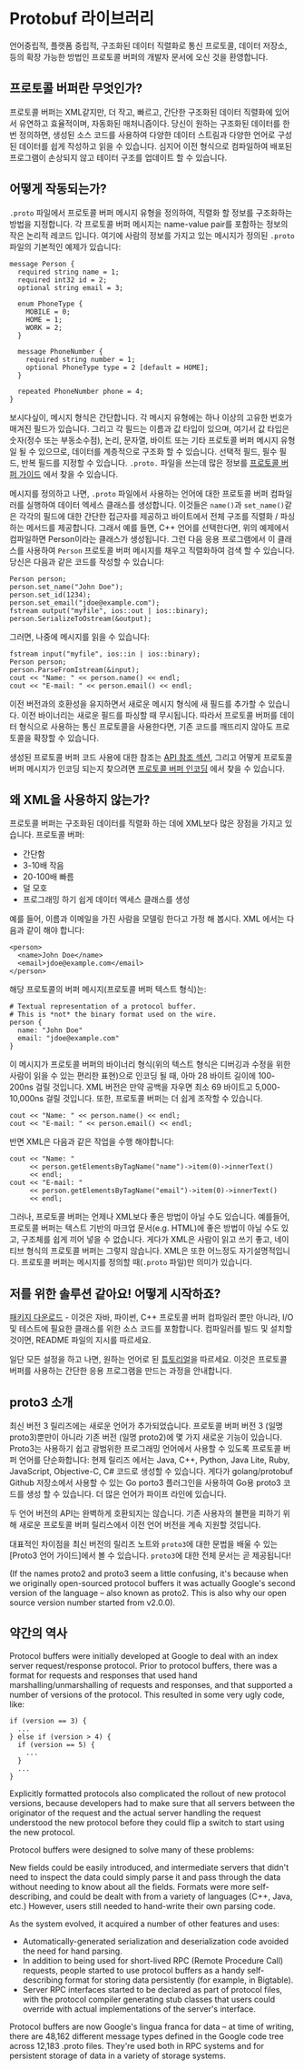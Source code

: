﻿# Protobuf 라이브러리

언어중립적, 플랫폼 중립적, 구조화된 데이터 직렬화로 통신 프로토콜, 데이터 저장소, 등의 확장 가능한 방법인 프로토콜 버퍼의 개발자 문서에 오신 것을 환영합니다.

## 프로토콜 버퍼란 무엇인가?

프로토콜 버퍼는 XML같지만, 더 작고, 빠르고, 간단한 구조화된 데이터 직렬화에 있어서 유연하고 효율적이며, 자동화된 매처니즘이다.
당신이 원하는 구조화된 데이터를 한번 정의하면, 생성된 소스 코드를 사용하여 다양한 데이터 스트림과 다양한 언어로 구성된 데이터를 쉽게 작성하고 읽을 수 있습니다.
심지어 이전 형식으로 컴파일하여 배포된 프로그램이 손상되지 않고 테이터 구조를 업데이트 할 수 있습니다.

## 어떻게 작동되는가?

 `.proto` 파일에서 프로토콜 버퍼 메시지 유형을 정의하여, 직렬화 할 정보를 구조화하는 방법을 지정합니다.
각 프로토콜 버퍼 메시지는 name-value pair를 포함하는 정보의 작은 논리적 레코드 입니다.
여기에 사람의 정보를 가지고 있는 메시지가 정의된 `.proto` 파일의 기본적인 예제가 있습니다:

    message Person {
      required string name = 1;
      required int32 id = 2;
      optional string email = 3;

      enum PhoneType {
        MOBILE = 0;
        HOME = 1;
        WORK = 2;
      }

      message PhoneNumber {
        required string number = 1;
        optional PhoneType type = 2 [default = HOME];
      }

      repeated PhoneNumber phone = 4;
    }

보시다싶이, 메시지 형식은 간단합니다.
각 메시지 유형에는 하나 이상의 고유한 번호가 매겨진 필드가 있습니다. 그리고 각 필드는 이름과 값 타입이 있으며, 여기서 값 타입은 숫자(정수 또는 부동소수점), 논리, 문자열, 바이트 또는 기타 프로토콜 버퍼 메시지 유형일 될 수 있으므로, 데이터를 계층적으로 구조화 할 수 있습니다.
선택적 필드, 필수 필드, 반복 필드를 지정할 수 있습니다.
`.proto.` 파일을 쓰는데 많은 정보를 [프로토콜 버퍼 가이드] 에서 찾을 수 있습니다.

메시지를 정의하고 나면, `.proto` 파일에서 사용하는 언어에 대한 프로토콜 버퍼 컴파일러를 실행하여 데이터 엑세스 클래스를 생성합니다.
이것들은 `name()`과 `set_name()`같은 각각의 필드에 대한 간단한 접근자를 제공하고 바이트에서 전체 구조를 직렬화 / 파싱하는 메서드를 제공합니다.
그래서 예를 들면, C++ 언어를 선택한다면, 위의 예제에서 컴파일하면 Person이라는 클래스가 생성됩니다.
그런 다음 응용 프로그램에서 이 클래스를 사용하여 `Person` 프로토콜 버퍼 메시지를 채우고 직렬화하여 검색 할 수 있습니다.
당신은 다음과 같은 코드를 작성할 수 있습니다:

    Person person;
    person.set_name("John Doe");
    person.set_id(1234);
    person.set_email("jdoe@example.com");
    fstream output("myfile", ios::out | ios::binary);
    person.SerializeToOstream(&output);

그러면, 나중에 메시지를 읽을 수 있습니다:

    fstream input("myfile", ios::in | ios::binary);
    Person person;
    person.ParseFromIstream(&input);
    cout << "Name: " << person.name() << endl;
    cout << "E-mail: " << person.email() << endl;

이전 버전과의 호환성을 유지하면서 새로운 메시지 형식에 새 필드를 추가할 수 있습니다. 이전 바이너리는 새로운 필드를 파싱할 때 무시됩니다.
따라서 프로토콜 버퍼를 데이터 형식으로 사용하는 통신 프로토콜을 사용한다면, 기존 코드를 깨뜨리지 않아도 프로토콜을 확장할 수 있습니다.

생성된 프로토콜 버퍼 코드 사용에 대한 참조는 [API 참조 섹션], 그리고 어떻게 프로토콜 버퍼 메시지가 인코딩 되는지 찾으려면 [프로토콜 버퍼 인코딩] 에서 찾을 수 있습니다.

## 왜 XML을 사용하지 않는가?

프로토콜 버퍼는 구조화된 데이터를 직렬화 하는 데에 XML보다 많은 장점을 가지고 있습니다.
프로토콜 버퍼:

* 간단함
* 3-10배 작음
* 20-100배 빠름
* 덜 모호
* 프로그래밍 하기 쉽게 데이터 엑세스 클래스를 생성

예를 들어, 이름과 이메일을 가진 사람을 모델링 한다고 가정 해 봅시다. XML 에서는 다음과 같이 해야 합니다:

    <person>
      <name>John Doe</name>
      <email>jdoe@example.com</email>
    </person>

해당 프로토콜의 버퍼 메시지(프로토콜 버퍼 텍스트 형식)는:

    # Textual representation of a protocol buffer.
    # This is *not* the binary format used on the wire.
    person {
      name: "John Doe"
      email: "jdoe@example.com"
    }

이 메시지가 프로토콜 버퍼의 바이너리 형식(위의 텍스트 형식은 디버깅과 수정을 위한 사람이 읽을 수 있는 편리한 표현)으로 인코딩 될 때, 아마 28 바이트 길이에 100-200ns 걸릴 것입니다.
XML 버전은 만약 공백을 자우면 최소 69 바이트고 5,000-10,000ns 걸릴 것입니다.
또한, 프로토콜 버퍼는 더 쉽게 조작할 수 있습니다.

    cout << "Name: " << person.name() << endl;
    cout << "E-mail: " << person.email() << endl;

반면 XML은 다음과 같은 작업을 수행 해야합니다:

    cout << "Name: "
         << person.getElementsByTagName("name")->item(0)->innerText()
         << endl;
    cout << "E-mail: "
         << person.getElementsByTagName("email")->item(0)->innerText()
         << endl;

그러나, 프로토콜 버퍼는 언제나 XML보다 좋은 방법이 아닐 수도 있습니다.
예를들어, 프로토콜 버퍼는 텍스트 기반의 마크업 문서(e.g. HTML)에 좋은 방법이 아닐 수도 있고, 구조체를 쉽게 끼어 넣을 수 없습니다.
게다가 XML은 사람이 읽고 쓰기 좋고, 네이티브 형식의 프로토콜 버퍼는 그렇지 않습니다.
XML은 또한 어느정도 자기설명적입니다.
프로토콜 버퍼는 메시지를 정의할 때(`.proto` 파일)만 의미가 있습니다.

## 저를 위한 솔루션 같아요! 어떻게 시작하죠?

[패키지 다운로드] - 이것은 자바, 파이썬, C++ 프로토콜 버퍼 컴파일러 뿐만 아니라, I/O 및 테스트에 필요한 클래스를 위한 소스 코드를 포함합니다.
컴파일러를 빌드 및 설치할 것이면, README 파일의 지시를 따르세요.

일단 모든 설정을 하고 나면, 원하는 언어로 된 [튜토리얼]을 따르세요.
이것은 프로토콜 버퍼를 사용하는 간단한 응용 프로그램을 만드는 과정을 안내합니다.

## proto3 소개

최신 버전 3 릴리즈에는 새로운 언어가 추가되었습니다.
프로토콜 버퍼 버전 3 (일명 proto3)뿐만이 아니라 기존 버전 (일명 proto2)에 몇 가지 새로운 기능이 있습니다.
Proto3는 사용하기 쉽고 광범위한 프로그래밍 언어에서 사용할 수 있도록 프로토콜 버퍼 언어를 단순화합니다:
현제 릴리즈 에서는 Java, C++, Python, Java Lite, Ruby, JavaScript, Objective-C, C# 코드로 생성할 수 있습니다.
게다가 golang/protobuf Github 저장소에서 사용할 수 있는 Go porto3 플러그인을 사용하여 Go용 proto3 코드를 생성 할 수 있습니다.
더 많은 언어가 파이프 라인에 있습니다.

두 언어 버전의 API는 완벽하게 호환되지는 않습니다.
기존 사용자의 불편을 피하기 위해 새로운 프로토콜 버퍼 릴리스에서 이전 언어 버전을 계속 지원할 것입니다.

대표적인 차이점을 최신 버전의 릴리즈 노트와 `proto3`에 대한 문법을 배울 수 있는 [Proto3 언어 가이드]에서 볼 수 있습니다.
`proto3`에 대한 전체 문서는 곧 제공됩니다!

(If the names proto2 and proto3 seem a little confusing, it's because when we originally open-sourced protocol buffers it was actually Google's second version of the language – also known as proto2. This is also why our open source version number started from v2.0.0).

## 약간의 역사

Protocol buffers were initially developed at Google to deal with an index server request/response protocol. Prior to protocol buffers, there was a format for requests and responses that used hand marshalling/unmarshalling of requests and responses, and that supported a number of versions of the protocol. This resulted in some very ugly code, like:

    if (version == 3) {
      ...
    } else if (version > 4) {
      if (version == 5) {
        ...
      }
      ...
    }
Explicitly formatted protocols also complicated the rollout of new protocol versions, because developers had to make sure that all servers between the originator of the request and the actual server handling the request understood the new protocol before they could flip a switch to start using the new protocol.

Protocol buffers were designed to solve many of these problems:

New fields could be easily introduced, and intermediate servers that didn't need to inspect the data could simply parse it and pass through the data without needing to know about all the fields.
Formats were more self-describing, and could be dealt with from a variety of languages (C++, Java, etc.)
However, users still needed to hand-write their own parsing code.

As the system evolved, it acquired a number of other features and uses:

* Automatically-generated serialization and deserialization code avoided the need for hand parsing.
* In addition to being used for short-lived RPC (Remote Procedure Call) requests, people started to use protocol buffers as a handy self-describing format for storing data persistently (for example, in Bigtable).
* Server RPC interfaces started to be declared as part of protocol files, with the protocol compiler generating stub classes that users could override with actual implementations of the server's interface.

Protocol buffers are now Google's lingua franca for data – at time of writing, there are 48,162 different message types defined in the Google code tree across 12,183 .proto files. They're used both in RPC systems and for persistent storage of data in a variety of storage systems.

[프로토콜 버퍼 가이드]: http://localhost

[API 참조 섹션]: https://developers.google.com/protocol-buffers/docs/reference/overview

[프로토콜 버퍼 인코딩]: https://developers.google.com/protocol-buffers/docs/encoding

[패키지 다운로드]: https://developers.google.com/protocol-buffers/docs/downloads.html

[튜토리얼]: https://developers.google.com/protocol-buffers/docs/tutorials
